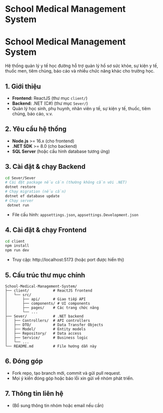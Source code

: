 # School Medical Management System
# School Medical Management System

Hệ thống quản lý y tế học đường hỗ trợ quản lý hồ sơ sức khỏe, sự kiện y tế, thuốc men, tiêm chủng, báo cáo và nhiều chức năng khác cho trường học.

## 1. Giới thiệu
- **Frontend:** ReactJS (thư mục `client/`)
- **Backend:** .NET (C#) (thư mục `Sever/`)
- Quản lý học sinh, phụ huynh, nhân viên y tế, sự kiện y tế, thuốc, tiêm chủng, báo cáo, v.v.

## 2. Yêu cầu hệ thống
- **Node.js** >= 16.x (cho frontend)
- **.NET SDK** >= 8.0 (cho backend)
- **SQL Server** (hoặc cấu hình database tương ứng)

## 3. Cài đặt & chạy Backend
```bash
cd Sever/Sever
# Cài đặt package nếu cần (thường không cần với .NET)
dotnet restore
# Chạy migration (nếu cần)
dotnet ef database update
# Chạy server
 dotnet run
```
- File cấu hình: `appsettings.json`, `appsettings.Development.json`

## 4. Cài đặt & chạy Frontend
```bash
cd client
npm install
npm run dev
```
- Truy cập: http://localhost:5173 (hoặc port được hiển thị)

## 5. Cấu trúc thư mục chính
```text
School-Medical-Management-System/
├── client/           # ReactJS frontend
│   └── src/
│       ├── api/      # Giao tiếp API
│       ├── components/ # UI components
│       ├── pages/    # Các trang chức năng
│       └── ...
├── Sever/            # .NET backend
│   ├── Controllers/  # API controllers
│   ├── DTO/          # Data Transfer Objects
│   ├── Model/        # Entity models
│   ├── Repository/   # Data access
│   ├── Service/      # Business logic
│   └── ...
└── README.md         # File hướng dẫn này
```

## 6. Đóng góp
- Fork repo, tạo branch mới, commit và gửi pull request.
- Mọi ý kiến đóng góp hoặc báo lỗi xin gửi về nhóm phát triển.

## 7. Thông tin liên hệ
- (Bổ sung thông tin nhóm hoặc email nếu cần)
